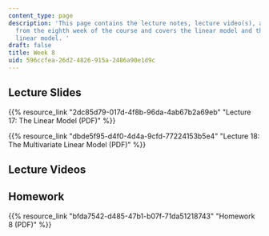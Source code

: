 ```yaml
---
content_type: page
description: 'This page contains the lecture notes, lecture video(s), and homework
  from the eighth week of the course and covers the linear model and the multivariate
  linear model. '
draft: false
title: Week 8
uid: 596ccfea-26d2-4826-915a-2486a90e1d9c
---
```

## Lecture Slides

{{% resource_link "2dc85d79-017d-4f8b-96da-4ab67b2a69eb" "Lecture 17: The Linear Model (PDF)" %}}

{{% resource_link "dbde5f95-d4f0-4d4a-9cfd-77224153b5e4" "Lecture 18: The Multivariate Linear Model (PDF)" %}}

## Lecture Videos

## Homework

{{% resource_link "bfda7542-d485-47b1-b07f-71da51218743" "Homework 8 (PDF)" %}}